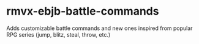 # rmvx-ebjb-battle-commands
Adds customizable battle commands and new ones inspired from popular RPG series (jump, blitz, steal, throw, etc.)
